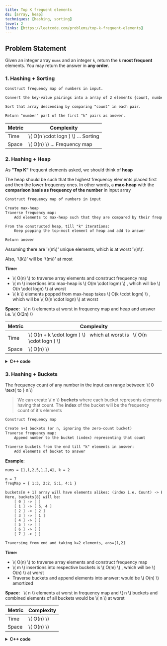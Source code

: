 ```yaml
---
title: Top K frequent elements
ds: [array, heap]
techniques: [hashing, sorting]
level: 2
links: [https://leetcode.com/problems/top-k-frequent-elements]
---
```


## Problem Statement

Given an integer array `nums` and an integer `k`, return the `k` **most frequent** elements. You may return the answer in **any order**.

### 1. Hashing + Sorting

```txt
Construct frequency map of numbers in input.

Convert the key-value pairings into a array of 2 elements {count, number}.

Sort that array descending by comparing "count" in each pair.

Return "number" part of the first "k" pairs as answer.
```

| Metric | Complexity                           |
| ------ | ------------------------------------ |
| Time   | \\( O(n \cdot logn ) \\) ... Sorting |
| Space  | \\( O(n) \\) ... Frequency map       |

### 2. Hashing + Heap

As **"Top K"** frequent elements asked, we should think of **heap**

The heap should be such that the highest frequency elements placed first and then the lower frequency ones. In other words, a **max-heap** with the **comparison basis as frequency of the number** in input array

```txt
Construct frequency map of numbers in input

Create max-heap
Traverse frequency map:
    Add elements to max-heap such that they are compared by their frequencies

From the constructed heap, till "k" iterations:
    Keep popping the top-most element of heap and add to answer

Return answer
```

Assuming there are '\\(m\\)' unique elements, which is at worst '\\(n\\)'.

Also, '\\(k\\)' will be '\\(m\\)' at most

**Time:**

- \\( O(n) \\) to traverse array elements and construct frequency map
- \\( m \\) insertions into max-heap is \\( O(m \cdot logm) \\) , which will be \\( O(n \cdot logn) \\) at worst
- \\( k \\) elements popped from max-heap takes \\( O(k \cdot logm) \\) , which will be \\( O(n \cdot logn) \\) at worst

**Space:** &nbsp; \\( n \\) elements at worst in frequency map and heap and answer i.e. \\( O(2n) \\)

| Metric | Complexity                                                                            |
| ------ | ------------------------------------------------------------------------------------- |
| Time   | \\( O(n + k \cdot logm ) \\) &nbsp; which at worst is &nbsp; \\( O(n \cdot logn ) \\) |
| Space  | \\( O(n) \\)                                                                          |

<details>
<summary><strong>C++ code</strong></summary>

```cpp
vector<int> topKFrequent (vector<int> &nums, int k) {
    // {number : count} map
    unordered_map<int, int> freq;
    // Construct frequency map
    for (int number : nums) {
        freq[number]++;
    }
    // Construct Max-heap where elements compared by count
    priority_queue<pair<int, int> > maxHp;
    for (auto &[number, count] : freq) {
        maxHp.push({count, number});
    }
    vector<int> ans;
    // Retrieve K top elements from heap
    while (k--) {
        // Pick off element at top of heap and add to answer
        ans.push_back(maxHp.top().second);
        maxHp.pop();
    }
    return ans;
}
```

</details>

### 3. Hashing + Buckets

The frequency count of any number in the input can range between: \\( 0 \text{ to } n \\)

> We can create \\( n \\) **buckets** where each bucket represents elements having that count. The **index** of the bucket will be the frequency count of it's elements

```txt
Construct frequency map

Create n+1 buckets (or n, ignoring the zero-count bucket)
Traverse frequency map:
    Append number to the bucket (index) representing that count

Traverse buckets from the end till "k" elements in answer:
    Add elements of bucket to answer
```

**Example**:

```txt
nums = [1,1,2,5,1,2,4], k = 2

n = 7
freqMap = { 1:3, 2:2, 5:1, 4:1 }

buckets[n + 1] array will have elements alikes: (index i.e. Count) -> Elements having that count
Here, buckets[8] will be:
    [ 0 ] -> [ ]
    [ 1 ] -> [ 5, 4 ]
    [ 2 ] -> [ 2 ]
    [ 3 ] -> [ 1 ]
    [ 4 ] -> [ ]
    [ 5 ] -> [ ]
    [ 6 ] -> [ ]
    [ 7 ] -> [ ]

Traversing from end and taking k=2 elements, ans=[1,2]
```

**Time:**

- \\( O(n) \\) to traverse array elements and construct frequency map
- \\( m \\) insertions into respective buckets is \\( O(m) \\) , which will be \\( O(n) \\) at worst
- Traverse buckets and append elements into answer: would be \\( O(n) \\) amortized

**Space:** &nbsp; \\( n \\) elements at worst in frequency map and \\( n \\) buckets and combined elements of all buckets would be \\( n \\) at worst

| Metric | Complexity   |
| ------ | ------------ |
| Time   | \\( O(n) \\) |
| Space  | \\( O(n) \\) |

<details>
<summary><strong>C++ code</strong></summary>

```cpp
vector<int> topKFrequent (vector<int> &nums, int k) {
    // {number : count} map
    unordered_map<int, int> freq;
    for (int number : nums) {
        freq[number]++;
    }

    int n = nums.size();
    // n+1 buckets where each bucket stores numbers having
    // frequency count equal to index of bucket
    vector<vector<int>> buckets(n + 1);
    for (auto &[number, count] : freq) {
        // Add number to the bucket representing that frequency count
        buckets[count].push_back(number);
    }

    vector<int> ans;
    for (int i = n; i >= 0; i--) {
        // Skip processing bucket if it's empty
        if (buckets[i].empty()) {
            continue;
        }
        // Append elements of the bucket into answer (till k total items)
        for (int number : buckets[i]) {
            ans.push_back(number);
            if (ans.size() == k) {
                return ans;
            }
        }
    }
    return ans;
}
```

</details>
